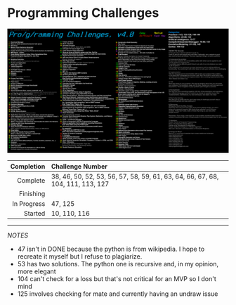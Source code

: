 # Programming Challenges

![Challenges](ProgChal.png)

| Completion  | Challenge Number |
| ----------: | :--------------  |
| Complete    | 38, 46, 50, 52, 53, 56, 57, 58, 59, 61, 63, 64, 66, 67, 68, 104, 111, 113, 127 |
| Finishing   |                                                                                |
| In Progress | 47, 125                                                                        |
| Started     | 10, 110, 116                                                                   |

***

*NOTES*

* 47 isn't in DONE because the python is from wikipedia. I hope to recreate it myself but I refuse to plagiarize.
* 53 has two solutions. The python one is recursive and, in my opinion, more elegant
* 104 can't check for a loss but that's not critical for an MVP so I don't mind
* 125 involves checking for mate and currently having an undraw issue
